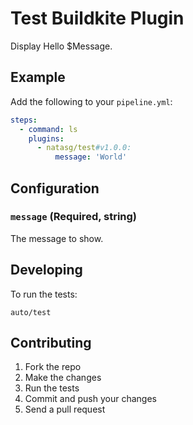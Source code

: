 # Test Buildkite Plugin

Display Hello $Message.

## Example

Add the following to your `pipeline.yml`:

```yml
steps:
  - command: ls
    plugins:
      - natasg/test#v1.0.0:
          message: 'World'
```

## Configuration

### `message` (Required, string)

The message to show.

## Developing

To run the tests:

```shell
auto/test
```

## Contributing

1. Fork the repo
2. Make the changes
3. Run the tests
4. Commit and push your changes
5. Send a pull request
